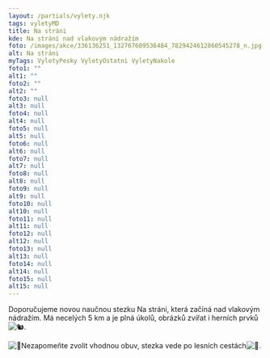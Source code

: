 ```yaml
---
layout: /partials/vylety.njk
tags: vyletyMD
title: Na stráni
kde: Na strání nad vlakovým nádražím
foto: /images/akce/336136251_132767609536484_7829424612860545278_n.jpg
alt: Na stráni
myTags: VyletyPesky VyletyOstatni VyletyNakole
foto1: ""
alt1: ""
foto2: ""
alt2: ""
foto3: null
alt3: null
foto4: null
alt4: null
foto5: null
alt5: null
foto6: null
alt6: null
foto7: null
alt7: null
foto8: null
alt8: null
foto9: null
alt9: null
foto10: null
alt10: null
foto11: null
alt11: null
foto12: null
alt12: null
foto13: null
alt13: null
foto14: null
alt14: null
foto15: null
alt15: null
---
```

<!--StartFragment-->

Doporučujeme novou naučnou stezku Na stráni, která začíná nad vlakovým nádražím. Má necelých 5 km a je plná úkolů, obrázků zvířat i herních prvků![🐿](https://static.xx.fbcdn.net/images/emoji.php/v9/tb8/1.5/16/1f43f.png).

![🥾](https://static.xx.fbcdn.net/images/emoji.php/v9/tf8/1.5/16/1f97e.png)Nezapomeňte zvolit vhodnou obuv, stezka vede po lesních cestách![👣](https://static.xx.fbcdn.net/images/emoji.php/v9/te2/1.5/16/1f463.png).

<!--EndFragment-->